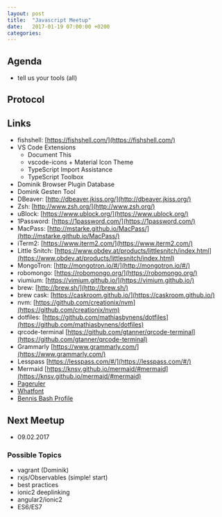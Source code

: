 ```yaml
---
layout: post
title:  "Javascript Meetup"
date:   2017-01-19 07:00:00 +0200
categories:
---
```


## Agenda

- tell us your tools (all)

## Protocol

## Links

- fishshell: [https://fishshell.com/](https://fishshell.com/)
- VS Code Extensions
  - Document This
  - vscode-icons + Material Icon Theme
  - TypeScript Import Assistance
  - TypeScript Toolbox
- Dominik Browser Plugin Database
- Domink Gesten Tool
- DBeaver: [http://dbeaver.jkiss.org/](http://dbeaver.jkiss.org/)
- Zsh: [http://www.zsh.org/](http://www.zsh.org/)
- uBlock: [https://www.ublock.org/](https://www.ublock.org/)
- 1Password: [https://1password.com/](https://1password.com/)
- MacPass: [http://mstarke.github.io/MacPass/](http://mstarke.github.io/MacPass/)
- iTerm2: [https://www.iterm2.com/](https://www.iterm2.com/)
- Little Snitch: [https://www.obdev.at/products/littlesnitch/index.html](https://www.obdev.at/products/littlesnitch/index.html)
- MongoTron: [http://mongotron.io/#/](http://mongotron.io/#/)
- robomongo: [https://robomongo.org/](https://robomongo.org/)
- viumium: [https://vimium.github.io/](https://vimium.github.io/)
- brew: [http://brew.sh/](http://brew.sh/)
- brew cask: [https://caskroom.github.io/](https://caskroom.github.io/)
- nvm: [https://github.com/creationix/nvm](https://github.com/creationix/nvm)
- dotfiles: [https://github.com/mathiasbynens/dotfiles](https://github.com/mathiasbynens/dotfiles)
- qrcode-terminal [https://github.com/gtanner/qrcode-terminal](https://github.com/gtanner/qrcode-terminal)
- Grammarly [https://www.grammarly.com/](https://www.grammarly.com/)
- Lesspass [https://lesspass.com/#/](https://lesspass.com/#/)
- Mermaid [https://knsv.github.io/mermaid/#mermaid](https://knsv.github.io/mermaid/#mermaid)
- [Pageruler](https://chrome.google.com/webstore/detail/page-ruler/jlpkojjdgbllmedoapgfodplfhcbnbpn?hl=en)
- [Whatfont](https://chrome.google.com/webstore/detail/whatfont/jabopobgcpjmedljpbcaablpmlmfcogm?hl=en)
- [Bennis Bash Profile](http://dl.aws.mway.io/7DB68B21-33A4-43BF-9D30-88F692A7FE4E/.bash_profile)

## Next Meetup

- 09.02.2017


### Possible Topics
- vagrant (Dominik)
- rxjs/Observables (simple! start)
- best practices
- ionic2 deeplinking
- angular2/ionic2
- ES6/ES7
